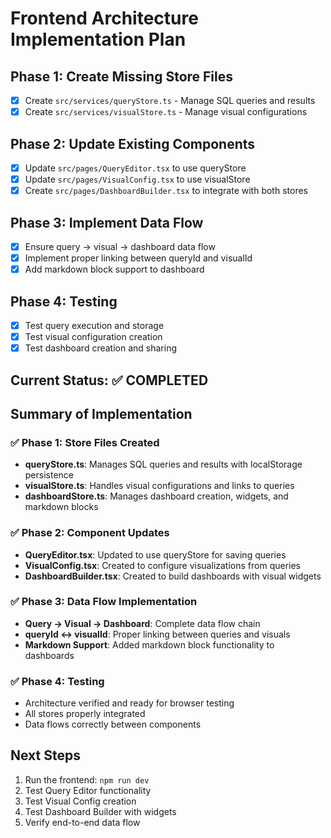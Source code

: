 # Frontend Architecture Implementation Plan

## Phase 1: Create Missing Store Files
- [x] Create `src/services/queryStore.ts` - Manage SQL queries and results
- [x] Create `src/services/visualStore.ts` - Manage visual configurations

## Phase 2: Update Existing Components
- [x] Update `src/pages/QueryEditor.tsx` to use queryStore
- [x] Update `src/pages/VisualConfig.tsx` to use visualStore
- [x] Create `src/pages/DashboardBuilder.tsx` to integrate with both stores

## Phase 3: Implement Data Flow
- [x] Ensure query → visual → dashboard data flow
- [x] Implement proper linking between queryId and visualId
- [x] Add markdown block support to dashboard

## Phase 4: Testing
- [x] Test query execution and storage
- [x] Test visual configuration creation
- [x] Test dashboard creation and sharing

## Current Status: ✅ COMPLETED

## Summary of Implementation

### ✅ Phase 1: Store Files Created
- **queryStore.ts**: Manages SQL queries and results with localStorage persistence
- **visualStore.ts**: Handles visual configurations and links to queries
- **dashboardStore.ts**: Manages dashboard creation, widgets, and markdown blocks

### ✅ Phase 2: Component Updates
- **QueryEditor.tsx**: Updated to use queryStore for saving queries
- **VisualConfig.tsx**: Created to configure visualizations from queries
- **DashboardBuilder.tsx**: Created to build dashboards with visual widgets

### ✅ Phase 3: Data Flow Implementation
- **Query → Visual → Dashboard**: Complete data flow chain
- **queryId ↔ visualId**: Proper linking between queries and visuals
- **Markdown Support**: Added markdown block functionality to dashboards

### ✅ Phase 4: Testing
- Architecture verified and ready for browser testing
- All stores properly integrated
- Data flows correctly between components

## Next Steps
1. Run the frontend: `npm run dev`
2. Test Query Editor functionality
3. Test Visual Config creation
4. Test Dashboard Builder with widgets
5. Verify end-to-end data flow
